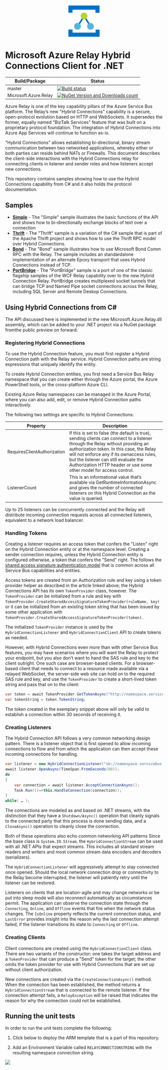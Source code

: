 <p align="center">
  <img src="relay.png" alt="Microsoft Azure Relay" width="100"/>
</p>

# Microsoft Azure Relay Hybrid Connections Client for .NET

|Build/Package|Status|
|------|-------------|
|master|[![Build status](https://ci.appveyor.com/api/projects/status/p71xb6o7233m7gi3/branch/master?svg=true)](https://ci.appveyor.com/project/jtaubensee/azure-relay-dotnet/branch/master)|
|Microsoft.Azure.Relay|[![NuGet Version and Downloads count](https://buildstats.info/nuget/Microsoft.Azure.Relay)](https://www.nuget.org/packages/Microsoft.Azure.Relay/)|

Azure Relay is one of the key capability pillars of the Azure Service Bus
platform. The Relay’s new "Hybrid Connections" capability is a secure,
open-protocol evolution based on HTTP and WebSockets. It supersedes the former,
equally named "BizTalk Services" feature that was built on a proprietary
protocol foundation. The integration of Hybrid Connections into Azure App
Services will continue to function as-is.

"Hybrid Connections" allows establishing bi-directional, binary stream
communication between two networked applications, whereby either or both parties
can reside behind NATs or Firewalls. This document describes the client-side
interactions with the Hybrid Connections relay for connecting clients in
listener and sender roles and how listeners accept new connections.

This repository contains samples showing how to use the Hybrid Connections
capability from C# and it also holds the protocol documentation.

## Samples

- [**Simple**](./samples/simple/README.md) - The "Simple" sample illustrates the basic functions of the API
and shows how to bi-directionally exchange blocks of text over a connection
- [**Thrift**](./samples/thrift/README.md) - The "Thrift" sample is a variation of the C# sample that is 
part of the Apache Thrift project and shows how to use the Thrift RPC model
over Hybrid Connections.
- [**Bond**](./samples/bond/README.md) - The "Bond" sample illustrates how to use Microsoft Bond 
Comm RPC with the Relay. The sample includes an standardalone implementation of 
an alternate Epoxy transport that uses Hybrid Connections instead of TCP.
- [**PortBridge**](./samples/portbridge/README.md) - The "PortBridge" sample is a port of one of the 
classic flagship samples of the WCF Relay capability over to the new Hybrid Connection 
Relay. PortBridge creates multiplexed socket tunnels that can bridge TCP and Named Pipe 
socket connections across the Relay, including SQL Server and Remote Deskop Connections.


## Using Hybrid Connections from C# 

The API discussed here is implemented in the new Microsoft.Azure.Relay.dll
assembly, which can be added to your .NET project via a NuGet package fromthe
public preview on forward.

### Registering Hybrid Connections 

To use the Hybrid Connection feature, you must first register a Hybrid
Connection path with the Relay service. Hybrid Connection paths are string
expressions that uniquely identify the entity. 

To create Hybrid Connection entities, you first need a Service Bus Relay
namespace that you can create either through the Azure portal, the Azure
PowerShell tools, or the cross-platform Azure CLI. 

Existing Azure Relay namespaces can be managed in the Azure Portal, where you
can also add, edit, or remove Hybrid Connection paths interactively. 

The
following two settings are specific to Hybrid Connections: 

| Property                    | Description                          |
|-----------------------------|--------------------------------------|
| RequiresClientAuthorization | If this is set to false (the default is true), sending clients can connect to a listener through the Relay without providing an authorization token. In this case, the Relay will not enforce any if its ownaccess rules, but the listener can still evaluate the Authorization HTTP header or use some other model for access control. |
| ListenerCount               | This is an informational value that’s available via GetRuntimeInformationAsync and gives the number of connected listeners on this Hybrid Connection as the value is queried. |

Up to 25 listeners can be concurrently connected and the Relay will distribute
incoming connection requests across all connected listeners, equivalent to a
network load balancer.

### Handling Tokens

Creating a listener requires an access token that confers the "Listen" right on
the Hybrid Connection entity or at the namespace level. Creating a sender
connection requires, unless the Hybrid Connection entity is configured
otherwise, a token that confers the "Send" right. The follows the [shared access
signature authentication
model](https://azure.microsoft.com/documentation/articles/service-bus-shared-access-signature-authentication/)
that is common across all Service Bus capabilities and entities.

Access tokens are created from an Authorization rule and key using a token
provider helper as described in the article linked above; the Hybrid Connections
API has its own ```TokenProvider``` class, however. The ```TokenProvider``` can
be initialized from a rule and key with
```TokenProvider.CreateSharedAccessSignatureTokenProvider(ruleName, key)``` or
it can be initialized from an existing token string that has been issued by some
other application with ```TokenProvider.CreateSharedAccessSignatureTokenProvider(token)```.

The initialized ```TokenProvider``` instance is used by the ```HybridConnectionListener```
and ```HybridConnectionClient``` API to create tokens as needed. 

However, with Hybrid Connections even more than with other Service Bus features,
you may have scenarios where you will want the Relay to protect your endpoint,
but you also don’t want to hand the SAS rule and key to the client outright. One
such case are browser-based clients. For a browser-based client that needs to
connect to a resource made available via a relayed WebSocket, the server-side
web site can hold on to the required SAS rule and key, and use the ```TokenProvider```
to create a short-lived token string and pass that on to the client: 

``` C#
var token = await TokenProvider.GetTokenAsync("http://namespace.servicebus.windows.net/path", TimeSpan.FromSeconds(30));
var tokenString = token.TokenString;
```

The token created in the exemplary snippet above will only be valid to establish
a connection within 30 seconds of receiving it.

### Creating Listeners 

The Hybrid Connection API follows a very common networking design pattern. There
is a listener object that is first opened to allow incoming connections to flow
and from which the application can then accept these incoming connections for
handling. 

``` C#
var listener = new HybridConnectionListener("sb://namespace.servicebus.windows.net/path", tokenProvider); 
await listener.OpenAsync(TimeSpan.FromSeconds(60)); 
do 
{ 
    var connection = await listener.AcceptConnectionAsync(); 
    Task.Run(()=>this.HandleConnection(connection)); 
} 
while( … ); 
```


The connections are modeled as and based on .NET streams, with
the distinction that they have a ```Shutdown/Async()``` operation that cleanly signals
to the connected party that this process is done sending data, and a
```CloseAsync()``` operation to cleanly close the connection. 

Both of these operations also echo common networking API patterns Since the base
class is ```System.IO.Stream```, the ```HybridConnectionStream``` can be used
with all .NET APIs that expect streams. This includes all standard stream
readers and writers and most common stream data encoders and decoders
(serializers).

The ```HybridConnectionListener``` will
aggressively attempt to stay connected once opened. Should the local network
connection drop or connectivity to the Relay become interrupted, the listener
will patiently retry until the listener can be restored. 

Listeners on clients that are location-agile and may change networks or be put
into sleep mode will also reconnect automatically as circumstances permit. The
application can observe the connection state through the ```Connecting```,
```Online```, and ```Offline``` events that fire when the network status
changes. The ```IsOnline``` property reflects the current connection status, and
```LastError``` provides insight into the reason why the last connection attempt
failed, if the listener transitions its state to ```Connecting``` or ```Offline```.

### Creating Clients 

Client connections are created using the ```HybridConnectionClient``` class.
There are two variants of the constructor: one takes the target address and a
```TokenProvider``` that can produce a "Send" token for the target; the other
omits the token provider for use with Hybrid Connections that are set up without
client authorization.

New connections are created via the ```CreateConnectionAsync()``` method. When
the connection has been established, the method returns a
```HybridConnectionStream``` that is connected to the remote listener. If the
connection attempt fails, a ```RelayException``` will be raised that indicates the
reason for why the connection could not be established.

## Running the unit tests 

In order to run the unit tests complete the following:

1. Click below to deploy the ARM template that is a part of this repository.

2. Add an Environment Variable called `RELAYCONNECTIONSTRING` with the resulting namespace connection string.

<a href="https://portal.azure.com/#create/Microsoft.Template/uri/https%3A%2F%2Fraw.githubusercontent.com%2FAzure%2Fazure-relay-dotnet%2Fmaster%2Ftemplates%2Fazuredeploy.json" target="_blank">
    <img src="http://azuredeploy.net/deploybutton.png"/>
</a>